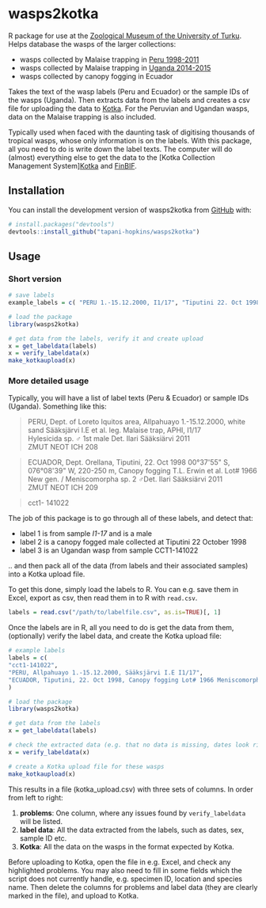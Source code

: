 # wasps2kotka

R package for use at the [Zoological Museum of the University of Turku](https://collections.utu.fi/en/zoological-museum/). Helps database the wasps of the larger collections: 
- wasps collected by Malaise trapping in [Peru 1998-2011](https://doi.org/10.5281/zenodo.3559054)
- wasps collected by Malaise trapping in [Uganda 2014-2015](https://doi.org/10.5281/zenodo.2225643)
- wasps collected by canopy fogging in Ecuador

Takes the text of the wasp labels (Peru and Ecuador) or the sample IDs of the wasps (Uganda). Then extracts data from the labels and creates a csv file for uploading the data to [Kotka](https://wiki.helsinki.fi/display/digit/Manual+for+Kotka). For the Peruvian and Ugandan wasps, data on the Malaise trapping is also included. 

Typically used when faced with the daunting task of digitising thousands of tropical wasps, whose only information is on the labels. With this package, all you need to do is write down the label texts. The computer will do (almost) everything else to get the data to the [Kotka Collection Management System][Kotka](https://wiki.helsinki.fi/display/digit/Manual+for+Kotka) and [FinBIF](https://laji.fi/en).


## Installation

You can install the development version of wasps2kotka from [GitHub](https://github.com/) with:

``` r
# install.packages("devtools")
devtools::install_github("tapani-hopkins/wasps2kotka")
```

## Usage

### Short version

``` r
# save labels
example_labels = c( "PERU 1.-15.12.2000, I1/17", "Tiputini 22. Oct 1998 Canopy fogging" )

# load the package
library(wasps2kotka)

# get data from the labels, verify it and create upload
x = get_labeldata(labels)
x = verify_labeldata(x)
make_kotkaupload(x)
```

### More detailed usage

Typically, you will have a list of label texts (Peru & Ecuador) or sample IDs (Uganda). Something like this:

> PERU, Dept. of Loreto Iquitos area, Allpahuayo 1.-15.12.2000, white sand Sääksjärvi I.E et al. leg. Malaise trap, APHI, I1/17  
Hylesicida sp. ♂ 1st male Det. Ilari Sääksiärvi 2011  
ZMUT NEOT ICH 208

> ECUADOR, Dept. Orellana, Tiputini, 22. Oct 1998 00°37'55" S, 076°08'39" W, 220-250 m, Canopy fogging T.L. Erwin et al. Lot# 1966  
New gen. / Meniscomorpha sp. 2 ♂Det. Ilari Sääksiärvi 2011  
ZMUT NEOT ICH 209

> cct1- 141022

The job of this package is to go through all of these labels, and detect that:
- label 1 is from sample *I1-17* and is a male
- label 2 is a canopy fogged male collected at Tiputini 22 October 1998
- label 3 is an Ugandan wasp from sample CCT1-141022

.. and then pack all of the data (from labels and their associated samples) into a Kotka upload file.

To get this done, simply load the labels to R. You can e.g. save them in Excel, export as csv, then read them in to R with `read.csv`.
``` r
labels = read.csv("/path/to/labelfile.csv", as.is=TRUE)[, 1]
```

Once the labels are in R, all you need to do is get the data from them, (optionally) verify the label data, and create the Kotka upload file:

``` r
# example labels
labels = c(
"cct1-141022",  
"PERU, Allpahuayo 1.-15.12.2000, Sääksjärvi I.E I1/17",  
"ECUADOR, Tiputini, 22. Oct 1998, Canopy fogging Lot# 1966 Meniscomorpha sp. 2"  
)

# load the package
library(wasps2kotka)

# get data from the labels
x = get_labeldata(labels)

# check the extracted data (e.g. that no data is missing, dates look right..)
x = verify_labeldata(x)

# create a Kotka upload file for these wasps
make_kotkaupload(x)
```

This results in a file (kotka_upload.csv) with three sets of columns. In order from left to right:
1. **problems**: One column, where any issues found by `verify_labeldata` will be listed.
2. **label data**: All the data extracted from the labels, such as dates, sex, sample ID etc.
3. **Kotka**: All the data on the wasps in the format expected by Kotka.

Before uploading to Kotka, open the file in e.g. Excel, and check any highlighted problems. You may also need to fill in some fields which the script does not currently handle, e.g. specimen ID, location and species name. Then delete the columns for problems and label data (they are clearly marked in the file), and upload to Kotka. 

